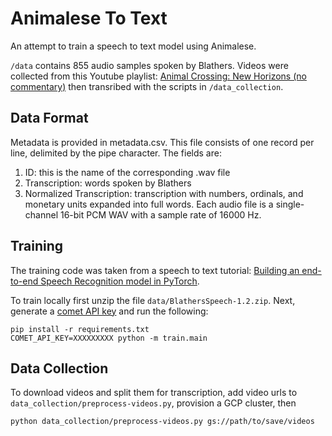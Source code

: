 # Animalese To Text

An attempt to train a speech to text model using Animalese.

`/data` contains 855 audio samples spoken by Blathers.
Videos were collected from this Youtube playlist: [Animal Crossing: New Horizons (no commentary)](https://www.youtube.com/playlist?list=PLhv3KSMy-FY4SSA_QfRhfw9sdBif09cOk) 
then transribed with the scripts in `/data_collection`.

## Data Format

Metadata is provided in metadata.csv. This file consists of one record per line, delimited by the pipe character. The fields are:

1. ID: this is the name of the corresponding .wav file
2. Transcription: words spoken by Blathers
3. Normalized Transcription: transcription with numbers, ordinals, and monetary units expanded into full words.
Each audio file is a single-channel 16-bit PCM WAV with a sample rate of 16000 Hz.

## Training

The training code was taken from a speech to text tutorial: [Building an end-to-end Speech Recognition model in PyTorch](https://www.assemblyai.com/blog/end-to-end-speech-recognition-pytorch).

To train locally first unzip the file `data/BlathersSpeech-1.2.zip`. Next, generate a [comet API key](https://www.comet.ml/) and run the following:

```
pip install -r requirements.txt
COMET_API_KEY=XXXXXXXXX python -m train.main
```


## Data Collection

To download videos and split them for transcription, add video urls to `data_collection/preprocess-videos.py`, provision a GCP cluster, then
```
python data_collection/preprocess-videos.py gs://path/to/save/videos
```
